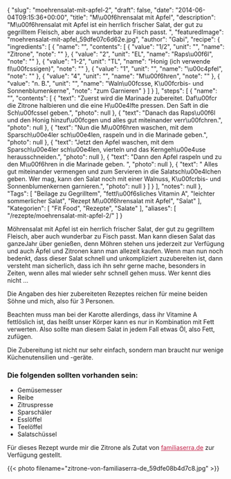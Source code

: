 {
    "slug": "moehrensalat-mit-apfel-2",
    "draft": false,
    "date": "2014-06-04T09:15:36+00:00",
    "title": "M\u00f6hrensalat mit Apfel",
    "description": "M\u00f6hrensalat mit Apfel ist ein herrlich frischer Salat, der gut zu gegrilltem Fleisch, aber auch wunderbar zu Fisch passt. ",
    "featuredImage": "moehrensalat-mit-apfel_59dfe07c6d62e.jpg",
    "author": "Gabi",
    "recipe": {
        "ingredients": [
            {
                "name": "",
                "contents": [
                    {
                        "value": "1\/2",
                        "unit": "",
                        "name": "Zitrone",
                        "note": ""
                    },
                    {
                        "value": "2",
                        "unit": "EL",
                        "name": "Raps\u00f6l",
                        "note": ""
                    },
                    {
                        "value": "1-2",
                        "unit": "TL",
                        "name": "Honig (ich verwende fl\u00fcssigen)",
                        "note": ""
                    },
                    {
                        "value": "1",
                        "unit": "",
                        "name": "\u00c4pfel",
                        "note": ""
                    },
                    {
                        "value": "4",
                        "unit": "",
                        "name": "M\u00f6hren",
                        "note": ""
                    },
                    {
                        "value": "n. B.",
                        "unit": "",
                        "name": "Waln\u00fcsse, K\u00fcrbis- und Sonnenblumenkerne",
                        "note": "zum Garnieren"
                    }
                ]
            }
        ],
        "steps": [
            {
                "name": "",
                "contents": [
                    {
                        "text": "Zuerst wird die Marinade zubereitet. Daf\u00fcr die Zitrone halbieren und die eine H\u00e4lfte pressen. Den Saft in die Sch\u00fcssel geben.",
                        "photo": null
                    },
                    {
                        "text": "Danach das Raps\u00f6l und den Honig hinzuf\u00fcgen und alles gut miteinander verr\u00fchren.",
                        "photo": null
                    },
                    {
                        "text": "Nun die M\u00f6hren waschen, mit dem Sparsch\u00e4ler sch\u00e4len, raspeln und in die Marinade geben.",
                        "photo": null
                    },
                    {
                        "text": "Jetzt den Apfel waschen, mit dem Sparsch\u00e4ler sch\u00e4len, vierteln und das Kerngeh\u00e4use herausschneiden.",
                        "photo": null
                    },
                    {
                        "text": "Dann den Apfel raspeln und zu den M\u00f6hren in die Marinade geben. ",
                        "photo": null
                    },
                    {
                        "text": " Alles gut miteinander vermengen und zum Servieren in die Salatsch\u00e4lchen geben. Wer mag, kann den Salat noch mit einer Walnuss, K\u00fcrbis- und Sonnenblumenkernen garnieren.",
                        "photo": null
                    }
                ]
            }
        ],
        "notes": null
    },
    "Tags": [
        "Beilage zu Gegrilltem",
        "fettl\u00f6sliches Vitamin A",
        "leichter sommerlicher Salat",
        "Rezept M\u00f6hrensalat mit Apfel",
        "Salat"
    ],
    "Kategorien": [
        "Fit Food",
        "Rezepte",
        "Salate"
    ],
    "aliases": [
        "\/rezepte\/moehrensalat-mit-apfel-2\/"
    ]
}

Möhrensalat mit Apfel ist ein herrlich frischer Salat, der gut zu gegrilltem Fleisch, aber auch wunderbar zu Fisch passt. Man kann diesen Salat das ganzeJahr über genießen, denn Möhren stehen uns jederzeit zur Verfügung und auch Äpfel und Zitronen kann man allezeit kaufen. Wenn man nun noch bedenkt, dass dieser Salat schnell und unkompliziert zuzubereiten ist, dann versteht man sicherlich, dass ich ihn sehr gerne mache, besonders in Zeiten, wenn alles mal wieder sehr schnell gehen muss. Wer kennt dies nicht &#8230;

Die Angaben des hier zubereiteten Rezeptes reichen für meine beiden Söhne und mich, also für 3 Personen.

Beachten muss man bei der Karotte allerdings, dass ihr Vitamine A fettlöslich ist, das heißt unser Körper kann es nur in Kombination mit Fett verwerten. Also sollte man diesem Salat in jedem Fall etwas Öl, also Fett, zufügen.

Die Zubereitung ist nicht nur sehr einfach, sondern man braucht nur wenige Küchenutensilien und -geräte.

### Die folgenden sollten vorhanden sein:

 * Gemüsemesser
 * Reibe
 * Zitruspresse
 * Sparschäler
 * Esslöffel
 * Teelöffel
 * Salatschüssel

 

Für dieses Rezept wurde mir die Zitrone als Zutat von <a style="color: #c32148;" href="http://familiaserra.de/">familiaserra.de</a> zur Verfügung gestellt.

{{< photo filename="zitrone-von-familiaserra-de_59dfe08b4d7c8.jpg" >}}